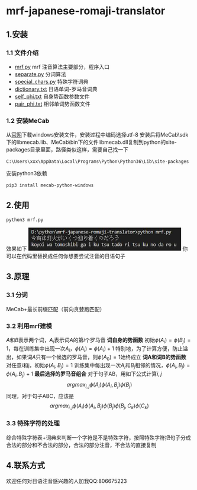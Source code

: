 # mrf-japanese-romaji-translator
## 1.安装
### 1.1 文件介绍
- [mrf.py](./mrf.py) mrf 注音算法主要部分，程序入口
- [separate.py](./separate.py) 分词算法
- [special_chars.py](./special_chars.py) 特殊字符词典
- [dictionary.txt](./dictionary.txt) 日语单词-罗马音词典
- [self_phi.txt](./self_phi.txt) 自身势函数参数文件
- [pair_phi.txt](./pair_phi.txt) 相邻单词势函数文件
### 1.2 安装MeCab
从[官网](https://drive.google.com/uc?export=download&id=0B4y35FiV1wh7WElGUGt6ejlpVXc)下载windows安装文件，安装过程中编码选择utf-8
安装后将MeCab\sdk下的libmecab.lib、MeCab\bin下的文件libmecab.dll复制到python的site-packages目录里面，路径类似这样，需要自己找一下
```
C:\Users\xxx\AppData\Local\Programs\Python\Python36\Lib\site-packages
```
安装python3依赖
```
pip3 install mecab-python-windows
```
## 2.使用
```
python3 mrf.py
```
效果如下
![demo1](./demo1.jpg)
你可以在代码里替换成任何你想要尝试注音的日语句子
## 3.原理
### 3.1 分词
MeCab+最长前缀匹配（前向贪婪跑匹配）
### 3.2 利用mrf建模
$A$和$B$表示两个词，$A_i$表示词$A$的第$i$个罗马音
**词自身的势函数**
初始$\phi(A_i)=\phi(B_j)=1$，每在训练集中出现一次$A_i$，$\phi(A_i)=\phi(A_i)+1$
特别地，为了计算方便，防止溢出，如果词$A$只有一个候选的罗马音，则$\phi(A_0)=1$始终成立
**词A和词B的势函数**
对任意i和j，初始$\phi(A_i,B_j)=1$
训练集中每出现一次$A_i$和$B_j$相邻的情况，$\phi(A_i,B_j)=\phi(A_i,B_j)+1$
**最后选择的罗马音组合**
对于句子AB，用如下公式计算$i,j$
$$argmax_{i,j} \phi(A_i)\phi(A_i,B_j)\phi(B_j)$$
同理，对于句子ABC，应该是
$$argmax_{i,j} \phi(A_i)\phi(A_i,B_j)\phi(B_j)\phi(B_j,C_k)\phi(C_k)$$
### 3.3 特殊字符的处理
综合特殊字符表+词典来判断一个字符是不是特殊字符，按照特殊字符把句子分成合法的部分和不合法的部分，合法的部分注音，不合法的直接复制

## 4.联系方式
欢迎任何对日语注音感兴趣的人加我QQ:806675223
